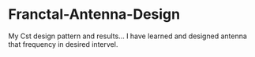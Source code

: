 # Franctal-Antenna-Design
My Cst design pattern and results...
I have learned and designed antenna that frequency in desired intervel.
